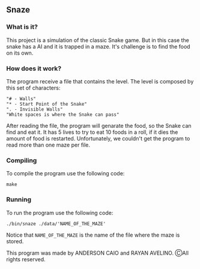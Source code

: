 ## Snaze ##

### What is it? ###

This project is a simulation of the classic Snake game. But in this case the snake has a AI and it is trapped in a maze. It's challenge is to find the food on its own.

### How does it work? ###

The program receive a file that contains the level. The level is composed by this set of characters:

```
"# - Walls"
"* - Start Point of the Snake"
". - Invisible Walls"
"White spaces is where the Snake can pass"
```

After reading the file, the program will genarate the food, so the Snake can find and eat it. It has 5 lives to try to eat 10 foods in a roll, if it dies the amount of food is restarted. Unfortunately, we couldn't get the program to read more than one maze per file.

### Compiling ###

To compile the program use the following code:

`make`

### Running ###

To run the program use the following code:

`./bin/snaze ./data/'NAME_OF_THE_MAZE'`

Notice that `NAME_OF_THE_MAZE` is the name of the file where the maze is stored.

This program was made by ANDERSON CAIO and RAYAN AVELINO. ⒸAll rights reserved.